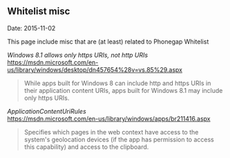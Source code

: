 ## Whitelist misc ##
Date: 2015-11-02

This page include misc that are (at least) related to Phonegap  Whitelist


*Windows 8.1 allows only https URIs, not http URIs*<br>
https://msdn.microsoft.com/en-us/library/windows/desktop/dn457654%28v=vs.85%29.aspx
> While apps built for Windows 8 can include http and https URIs in their application content URIs, apps built for Windows 8.1 may include only https URIs. 


*ApplicationContentUriRules*<br>
https://msdn.microsoft.com/en-us/library/windows/apps/br211416.aspx
> Specifies which pages in the web context have access to the system's geolocation devices (if the app has permission to access this capability) and access to the clipboard.

